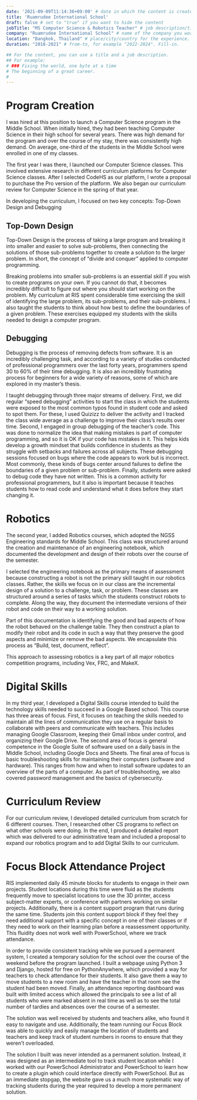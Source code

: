 ```yaml
---
date: '2021-09-09T11:14:36+09:00' # date in which the content is created - defaults to "today"
title: 'Ruamrudee International School'
draft: false # set to "true" if you want to hide the content 
jobTitle: "MS Computer Science & Robotics Teacher" # job description/title. Fill-in
company: "Ruamrudee International School" # name of the company you worked for. Fill-in
location: "Bangkok, Thailand" # place/city/country for the experience. Fill-in.
duration: "2018-2021" # from-to, for example "2022-2024". Fill-in.

## For the content, you can use a title and a job description.
## For example:
# ### Fixing the world, one byte at a time
# The beginning of a great career. 
# 
---
```

# Program Creation
I was hired at this position to launch a Computer Science program in the Middle School. When initially hired, they had
been teaching Computer Science in their high school for several years. There was high demand for the program and over
the course of my stay, there was consistently high demand. On average, one-third of the students in the Middle School were
enrolled in one of my classes.

The first year I was there, I launched our Computer Science classes. This involved extensive research in different
curriculum platforms for Computer Science classes. After I selected CodeHS as our platform, I wrote a proposal to 
purchase the Pro version of the platform. We also began our curriculum review for Computer Science in the spring of 
that year.

In developing the curriculum, I focused on two key concepts: Top-Down Design and Debugging

## Top-Down Design
Top-Down Design is the process of taking a large program and breaking it into smaller and easier to solve sub-problems,
then connecting the solutions of those sub-problems together to create a solution to the larger problem. In short, the
concept of “divide and conquer” applied to computer programming.

Breaking problems into smaller sub-problems is an essential skill if you wish to create programs on your own. If you 
cannot do that, it becomes incredibly difficult to figure out where you should start working on the problem. My 
curriculum at RIS spent considerable time exercising the skill of identifying the large problem, its sub-problems, and 
their sub-problems. I also taught the students to think about how best to define the boundaries of a given problem. 
These exercises equipped my students with the skills needed to design a computer program.

## Debugging
Debugging is the process of removing defects from software. It is an incredibly challenging task, and according to a 
variety of studies conducted of professional programmers over the last forty years, programmers spend 30 to 60% of 
their time debugging. It is also an incredibly frustrating process for beginners for a wide variety of reasons, some of 
which are explored in my master’s thesis.

I taught debugging through three major streams of delivery. First, we did regular “speed debugging” activities to start 
the class in which the students were exposed to the most common typos found in student code and asked to spot them. 
For these, I used Quizizz to deliver the activity and I tracked the class wide average as a challenge to improve their
class’s results over time. Second, I engaged in group debugging of the teacher’s code. This was done to normalize the
idea that making mistakes is part of computer programming, and so it is OK if your code has mistakes in it. This 
helps kids develop a growth mindset that builds confidence in students as they struggle with setbacks and failures
across all subjects. These debugging sessions focused on bugs where the code appears to work but is incorrect. Most 
commonly, these kinds of bugs center around failures to define the boundaries of a given problem or sub-problem. 
Finally, students were asked to debug code they have not written. This is a common activity for professional 
programmers, but it also is important because it teaches students how to read code and understand what it does before 
they start changing it.

# Robotics
The second year, I added Robotics courses, which adopted the NGSS Engineering standards for Middle School. This class 
was structured around the creation and maintenance of an engineering notebook, which documented the development and 
design of their robots over the course of the semester.

I selected the engineering notebook as the primary means of assessment because constructing a robot is not the primary 
skill taught in our robotics classes. Rather, the skills we focus on in our class are the incremental design of a 
solution to a challenge, task, or problem. These classes are structured around a series of tasks which the students 
construct robots to complete. Along the way, they document the intermediate versions of their robot and code on their 
way to a working solution.

Part of this documentation is identifying the good and bad aspects of how the robot behaved on the challenge table. 
They then construct a plan to modify their robot and its code in such a way that they preserve the good aspects and 
minimize or remove the bad aspects. We encapsulate this process as “Build, test, document, reflect”.

This approach to assessing robotics is a key part of all major robotics competition programs, including Vex, FRC, and
MakeX.

# Digital Skills
In my third year, I developed a Digital Skills course intended to build the technology skills needed to succeed in a 
Google Based school. This course has three areas of focus. First, it focuses on teaching the skills needed to maintain 
all the lines of communication they use on a regular basis to collaborate with peers and communicate with teachers. 
This includes managing Google Classroom, keeping their Gmail inbox under control, and organizing their Google Drive. 
The second area of focus is general competence in the Google Suite of software used on a daily basis in the Middle 
School, including Google Docs and Sheets. The final area of focus is basic troubleshooting skills for maintaining their 
computers (software and hardware). This ranges from how and when to install software updates to an overview of the 
parts of a computer. As part of troubleshooting, we also covered password management and the basics of cybersecurity.

# Curriculum Review
For our curriculum review, I developed detailed curriculum from scratch for 6 different courses. Then, I researched 
other CS programs to reflect on what other schools were doing. In the end, I produced a detailed report which was
delivered to our administrative team and included a proposal to expand our robotics program and to add Digital Skills
to our curriculum.

# Focus Block Attendance Project
RIS implemented daily 45 minute blocks for students to engage in their own projects. Student locations during this time 
were fluid as the students frequently move to specialist locations to use the 3D printer, access subject-matter 
experts, or conference with partners working on similar projects. Additionally, there is a content support program that 
runs during the same time. Students join this content support block if they feel they need additional support with a 
specific concept in one of their classes or if they need to work on their learning plan before a reassessment 
opportunity. This fluidity does not work well with PowerSchool, where we track attendance.

In order to provide consistent tracking while we pursued a permanent system, I created a temporary solution for the 
school over the course of the weekend before the program launched. I built a webpage using Python 3 and Django, hosted 
for free on PythonAnywhere, which provided a way for teachers to check attendance for their students. It also gave them 
a way to move students to a new room and have the teacher in that room see the student had been moved. Finally, an 
attendance reporting dashboard was built with limited access which allowed the principals to see a list of all students 
who were marked absent in real time as well as to see the total number of tardies and absences over the course of a 
semester.

The solution was well received by students and teachers alike, who found it easy to navigate and use. Additionally, the 
team running our Focus Block was able to quickly and easily manage the location of students and teachers and keep track 
of student numbers in rooms to ensure that they weren’t overloaded.

The solution I built was never intended as a permanent solution. Instead, it was designed as an intermediate tool to 
track student location while I worked with our PowerSchool Administrator and PowerSchool to learn how to create a 
plugin which could interface directly with PowerSchool. But as an immediate stopgap, the website gave us a much more 
systematic way of tracking students during the year required to develop a more permanent solution.
